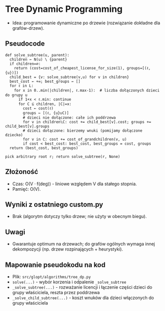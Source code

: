 # Tree Dynamic Programming

- Idea: programowanie dynamiczne po drzewie (rozwiązanie dokładne dla grafów-drzew).

## Pseudocode
```
def solve_subtree(u, parent):
  children ← N(u) \ {parent}
  if children=∅:
    return (cost=cost_of_cheapest_license_for_size(1), groups=[(ℓ,{u})])
  child_best = {v: solve_subtree(v,u) for v in children}
  best_cost ← +∞; best_groups ← []
  for ℓ in L:
    for x in 0..min(|children|, ℓ.max-1):  # liczba dołączonych dzieci do grupy u
      if 1+x < ℓ.min: continue
      for C ⊆ children, |C|=x:
        cost ← cost(ℓ)
        groups ← [(ℓ, {u}∪C)]
        # dzieci nie dołączone: całe ich poddrzewa
        for v in children\C: cost += child_best[v].cost; groups += child_best[v].groups
        # dzieci dołączone: bierzemy wnuki (pomijamy dołączone dziecko)
        for v in C: cost += cost_of_grandchildren(v, u)
        if cost < best_cost: best_cost, best_groups = cost, groups
  return (best_cost, best_groups)

pick arbitrary root r; return solve_subtree(r, None)
```

## Złożoność
- Czas: O(V · f(deg)) - liniowe względem V dla stałego stopnia.
- Pamięć: O(V).

## Wyniki z ostatniego custom.py
- Brak (algorytm dotyczy tylko drzew; nie użyty w obecnym biegu).

## Uwagi
- Gwarantuje optimum na drzewach; do grafów ogólnych wymaga innej dekompozycji (np. drzew rozpinających + heurystyki).

## Mapowanie pseudokodu na kod
- Plik: `src/glopt/algorithms/tree_dp.py`
- `solve(...)` - wybór korzenia i odpalenie `_solve_subtree`
- `_solve_subtree(...)` - rozważanie licencji i łączenie części dzieci do grupy właściciela, reszta przez poddrzewa
- `_solve_child_subtree(...)` - koszt wnuków dla dzieci włączonych do grupy właściciela
